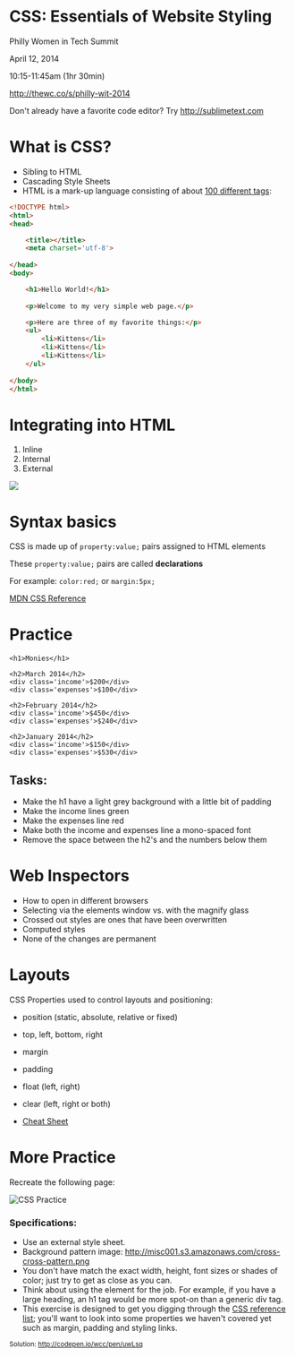 # CSS: Essentials of Website Styling

Philly Women in Tech Summit

April 12, 2014

10:15-11:45am (1hr 30min)

http://thewc.co/s/philly-wit-2014

Don't already have a favorite code editor? Try <http://sublimetext.com>



# What is CSS?

* Sibling to HTML
* Cascading Style Sheets
* HTML is a mark-up language consisting of about [100 different tags](https://developer.mozilla.org/en/HTML/Element):

````html
<!DOCTYPE html>
<html>
<head>

	<title></title>
	<meta charset='utf-8'>
	
</head>
<body>

	<h1>Hello World!</h1>
	
	<p>Welcome to my very simple web page.</p>

	<p>Here are three of my favorite things:</p>
	<ul>
		<li>Kittens</li>
		<li>Kittens</li>
		<li>Kittens</li>
	</ul>
	
</body>
</html>
````
	

# Integrating into HTML

1. Inline
2. Internal
3. External

<img src='http://thewc.co/images/tasks/css_three_methods_summary.png'>

# Syntax basics


CSS is made up of `property:value;` pairs assigned to HTML elements

These `property:value;` pairs are called **declarations**

For example: `color:red;` or `margin:5px;`

[MDN CSS Reference](https://developer.mozilla.org/en-US/docs/Web/CSS/Reference)


# Practice

	<h1>Monies</h1>
	
	<h2>March 2014</h2>
	<div class='income'>$200</div>
	<div class='expenses'>$100</div>
	
	<h2>February 2014</h2>
	<div class='income'>$450</div>
	<div class='expenses'>$240</div>
	
	<h2>January 2014</h2>
	<div class='income'>$150</div>
	<div class='expenses'>$530</div>
	
## Tasks:

* Make the h1 have a light grey background with a little bit of padding
* Make the income lines green
* Make the expenses line red
* Make both the income and expenses line a mono-spaced font
* Remove the space between the h2's and the numbers below them


# Web Inspectors

* How to open in different browsers
* Selecting via the elements window vs. with the magnify glass
* Crossed out styles are ones that have been overwritten
* Computed styles
* None of the changes are permanent

# Layouts

CSS Properties used to control layouts and positioning:

* position (static, absolute, relative or fixed)
* top, left, bottom, right
* margin
* padding
* float (left, right)
* clear (left, right or both)

* [Cheat Sheet](http://thewc.co.s3.amazonaws.com/challenges/css-layouts-cheat-sheet.pdf)


# More Practice

Recreate the following page:

![CSS Practice](http://making-the-internet.s3.amazonaws.com/css-basics-exercise.png?2x)



### Specifications:

* Use an external style sheet.
* Background pattern image: <http://misc001.s3.amazonaws.com/cross-cross-pattern.png>
* You don't have match the exact width, height, font sizes or shades of color; just try to get as close as you can.
* Think about using the element for the job. For example, if you have a large heading, an h1 tag would be more spot-on than a generic div tag.
* This exercise is designed to get you digging through the [CSS reference list](https://developer.mozilla.org/en-US/docs/Web/CSS/Reference); you'll want to look into some properties we haven't covered yet such as margin, padding and styling links.

<small>Solution: <http://codepen.io/wcc/pen/uwLsq></small>
